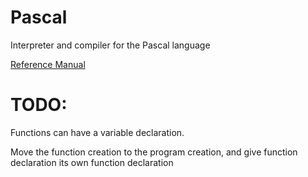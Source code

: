 # Pascal
Interpreter and compiler for the Pascal language

[Reference Manual](https://public.support.unisys.com/aseries/docs/clearpath-mcp-17.0/pdf/86000080-103.pdf)

# TODO:

Functions can have a variable declaration.

Move the function creation to the program creation, and give function declaration its own function declaration